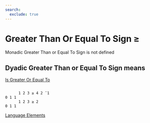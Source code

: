 ```yaml
---
search:
  exclude: true
---
```






<h1 class="heading"><span class="name">Greater Than Or Equal To Sign</span> <span class="command">≥</span></h1>



Monadic Greater Than or Equal To Sign is not defined

## Dyadic Greater Than or Equal To Sign means


[Is Greater Or Equal To](../primitive-functions/greater-or-equal.md)
```apl

      1 2 3 ≥ 4 2 ¯1
0 1 1
      1 2 3 ≥ 2
0 1 1

```


[Language Elements](./language-elements.md)


